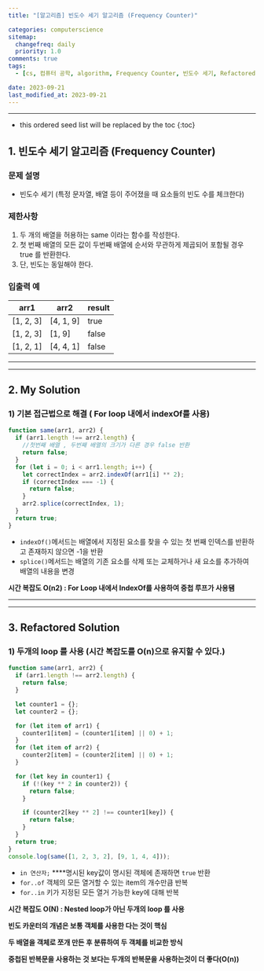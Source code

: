 ```yaml
---
title: "[알고리즘] 빈도수 세기 알고리즘 (Frequency Counter)"

categories: computerscience
sitemap:
  changefreq: daily
  priority: 1.0
comments: true
tags:
  - [cs, 컴퓨터 공학, algorithm, Frequency Counter, 빈도수 세기, Refactored]

date: 2023-09-21
last_modified_at: 2023-09-21
---
```


---

<!-- prettier-ignore -->
* this ordered seed list will be replaced by the toc 
{:toc}

## 1. **빈도수 세기 알고리즘 (Frequency Counter)**

### 문제 설명

- 빈도수 세기 (특정 문자열, 배열 등이 주어졌을 때 요소들의 빈도 수를 체크한다)

### 제한사항

1. 두 개의 배열을 허용하는 same 이라는 함수를 작성한다.
2. 첫 번째 배열의 모든 값이 두번째 배열에 순서와 무관하게 제곱되어 포함될 경우 true 를 반환한다.
3. 단, 빈도는 동일해야 한다.

### 입출력 예

| arr1      | arr2      | result |
| --------- | --------- | ------ |
| [1, 2, 3] | [4, 1, 9] | true   |
| [1, 2, 3] | [1, 9]    | false  |
| [1, 2, 1] | [4, 4, 1] | false  |

---

---

## 2. My **Solution**

### 1) 기본 접근법으로 해결 ( For loop 내에서 indexOf를 사용)

```jsx
function same(arr1, arr2) {
  if (arr1.length !== arr2.length) {
    //첫번째 배열 , 두번째 배열의 크기가 다른 경우 false 반환
    return false;
  }
  for (let i = 0; i < arr1.length; i++) {
    let correctIndex = arr2.indexOf(arr1[i] ** 2);
    if (correctIndex === -1) {
      return false;
    }
    arr2.splice(correctIndex, 1);
  }
  return true;
}
```

- `indexOf()`메서드는 배열에서 지정된 요소를 찾을 수 있는 첫 번째 인덱스를 반환하고 존재하지 않으면 -1을 반환
- `splice()`메서드는 배열의 기존 요소를 삭제 또는 교체하거나 새 요소를 추가하여 배열의 내용을 변경

**시간 복잡도 O(n2) : For Loop 내에서 IndexOf를 사용하여 중첩 루프가 사용됌**

---

---

## 3. **Refactored Solution**

### 1) **두개의 loop 를 사용** (**시간 복잡도를 O(n)으로 유지할 수 있다.**)

```jsx
function same(arr1, arr2) {
  if (arr1.length !== arr2.length) {
    return false;
  }

  let counter1 = {};
  let counter2 = {};

  for (let item of arr1) {
    counter1[item] = (counter1[item] || 0) + 1;
  }
  for (let item of arr2) {
    counter2[item] = (counter2[item] || 0) + 1;
  }

  for (let key in counter1) {
    if (!(key ** 2 in counter2)) {
      return false;
    }

    if (counter2[key ** 2] !== counter1[key]) {
      return false;
    }
  }
  return true;
}
console.log(same([1, 2, 3, 2], [9, 1, 4, 4]));
```

- `in 연산자;` \*\*\*\*명시된 key값이 명시된 객체에 존재하면 `true` 반환
- `for..of` 객체의 모든 열거할 수 있는 item의 개수만큼 반복
- `for..in` 키가 지정된 모든 열거 가능한 key에 대해 반복

**시간 복잡도 O(N) : Nested loop가 아닌 두개의 loop 를 사용**

**빈도 카운터의 개념은 보통 객체를 사용한 다는 것이 핵심**

**두 배열을 객체로 쪼개 만든 후 분류하여 두 객체를 비교한 방식**

**중첩된 반복문을 사용하는 것 보다는 두개의 반복문을 사용하는것이 더 좋다(O(n))**

